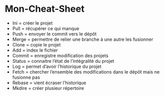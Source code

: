 # Mon-Cheat-Sheet

- Ini = créer le projet
- Pull = récupérer ce qui manque
- Push = envoyer le commit vers le dépôt
- Merge = permettre de relier une branche à une autre les fusionner
- Clone = copie le projet
- Add = index le fichier
- Commit = enregistre modification des projets
- Status = connaitre l’état de l’intégralité du projet
- Log = permet d’avoir l’historique du projet
- Fetch = chercher l’ensemble des modifications dans le dépôt mais ne fusionne pas
- Rebase = vient écraser l’historique
- Mkdire = créer plusieur répertoire 
